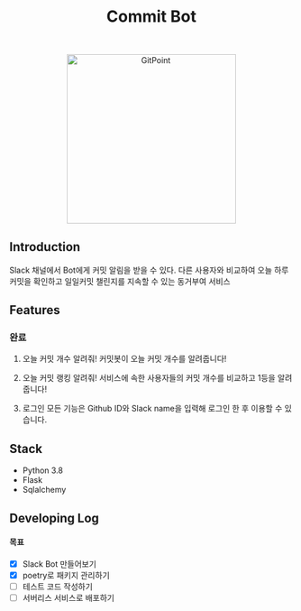 <h1 align="center"> Commit Bot </h1> <br>

<p align="center">
  <a href="https://gitpoint.co/">
    <img alt="GitPoint" title="GitPoint" src="https://user-images.githubusercontent.com/48384692/121125373-6e216f80-c861-11eb-92aa-90f5a8bdd83d.png" width="300">
  </a>
</p>

## Introduction
Slack 채널에서 Bot에게 커밋 알림을 받을 수 있다.
다른 사용자와 비교하여 오늘 하루 커밋을 확인하고
일일커밋 챌린지를 지속할 수 있는 동거부여 서비스

## Features
### 완료
1. 오늘 커밋 개수 알려줘!
커밋봇이 오늘 커밋 개수를 알려줍니다! 

2. 오늘 커밋 랭킹 알려줘!
서비스에 속한 사용자들의 커밋 개수를 비교하고 1등을 알려줍니다!

3. 로그인
모든 기능은 Github ID와 Slack name을 입력해 로그인 한 후 이용할 수 있습니다. 

## Stack
- Python 3.8
- Flask
- Sqlalchemy

## Developing Log

#### 목표
- [x] Slack Bot 만들어보기
- [x] poetry로 패키지 관리하기
- [ ] 테스트 코드 작성하기
- [ ] 서버리스 서비스로 배포하기
